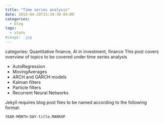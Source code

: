 ```yaml
---
title: "Time series analysis"
date: 2019-04-29T15:34:30-04:00
categories:
  - blog
tags:
  - stats
#image: .jpg
---
```


categories: Quantitative finance, AI in investment, finance
This post covers overview of topics to be covered under time series analysis
* AutoRegression
* MovingAverages
* ARCH and GARCH models
* Kalman filters
* Particle filters
* Recurrent Neural Networks



[Home]: https://harinipsamy.github.io/
[About]:   https://harinipsamy.github.io/about
[Contact]: https://harinipsamy.github.io/contact
[posts]: https://harinipsamy.github.io/posts

Jekyll requires blog post files to be named according to the following format:

`YEAR-MONTH-DAY-title.MARKUP`

